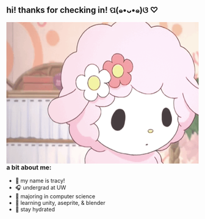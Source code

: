## hi! thanks for checking in!  ପ(๑•ᴗ•๑)ଓ ♡ <br/> 

<img align="right" width="600" height="370" src="https://github.com/tracympham/tracympham/blob/main/myMelody.gif">

### a bit about me:
- 🍓 my name is tracy! 
- 🎧 undergrad at UW
- 🍡 majoring in computer science 
- 🍧 learning unity, aseprite, & blender
- 🍵 stay hydrated <br/> 
